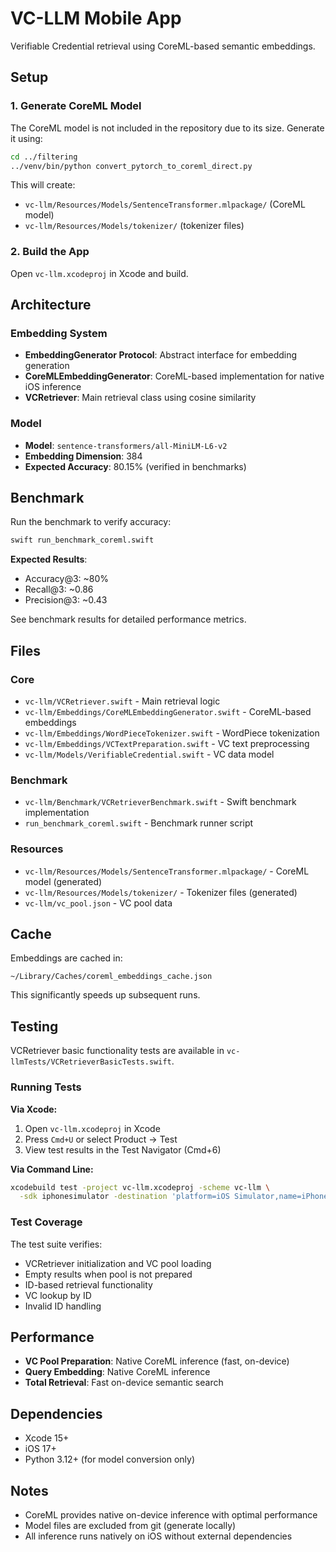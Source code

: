 # VC-LLM Mobile App

Verifiable Credential retrieval using CoreML-based semantic embeddings.

## Setup

### 1. Generate CoreML Model

The CoreML model is not included in the repository due to its size. Generate it using:

```bash
cd ../filtering
../venv/bin/python convert_pytorch_to_coreml_direct.py
```

This will create:
- `vc-llm/Resources/Models/SentenceTransformer.mlpackage/` (CoreML model)
- `vc-llm/Resources/Models/tokenizer/` (tokenizer files)

### 2. Build the App

Open `vc-llm.xcodeproj` in Xcode and build.

## Architecture

### Embedding System

- **EmbeddingGenerator Protocol**: Abstract interface for embedding generation
- **CoreMLEmbeddingGenerator**: CoreML-based implementation for native iOS inference
- **VCRetriever**: Main retrieval class using cosine similarity

### Model

- **Model**: `sentence-transformers/all-MiniLM-L6-v2`
- **Embedding Dimension**: 384
- **Expected Accuracy**: 80.15% (verified in benchmarks)

## Benchmark

Run the benchmark to verify accuracy:

```bash
swift run_benchmark_coreml.swift
```

**Expected Results**:
- Accuracy@3: ~80%
- Recall@3: ~0.86
- Precision@3: ~0.43

See benchmark results for detailed performance metrics.

## Files

### Core
- `vc-llm/VCRetriever.swift` - Main retrieval logic
- `vc-llm/Embeddings/CoreMLEmbeddingGenerator.swift` - CoreML-based embeddings
- `vc-llm/Embeddings/WordPieceTokenizer.swift` - WordPiece tokenization
- `vc-llm/Embeddings/VCTextPreparation.swift` - VC text preprocessing
- `vc-llm/Models/VerifiableCredential.swift` - VC data model

### Benchmark
- `vc-llm/Benchmark/VCRetrieverBenchmark.swift` - Swift benchmark implementation
- `run_benchmark_coreml.swift` - Benchmark runner script

### Resources
- `vc-llm/Resources/Models/SentenceTransformer.mlpackage/` - CoreML model (generated)
- `vc-llm/Resources/Models/tokenizer/` - Tokenizer files (generated)
- `vc-llm/vc_pool.json` - VC pool data

## Cache

Embeddings are cached in:
```
~/Library/Caches/coreml_embeddings_cache.json
```

This significantly speeds up subsequent runs.

## Testing

VCRetriever basic functionality tests are available in `vc-llmTests/VCRetrieverBasicTests.swift`.

### Running Tests

**Via Xcode:**
1. Open `vc-llm.xcodeproj` in Xcode
2. Press `Cmd+U` or select Product → Test
3. View test results in the Test Navigator (Cmd+6)

**Via Command Line:**
```bash
xcodebuild test -project vc-llm.xcodeproj -scheme vc-llm \
  -sdk iphonesimulator -destination 'platform=iOS Simulator,name=iPhone 17'
```

### Test Coverage

The test suite verifies:
- VCRetriever initialization and VC pool loading
- Empty results when pool is not prepared
- ID-based retrieval functionality
- VC lookup by ID
- Invalid ID handling

## Performance

- **VC Pool Preparation**: Native CoreML inference (fast, on-device)
- **Query Embedding**: Native CoreML inference
- **Total Retrieval**: Fast on-device semantic search

## Dependencies

- Xcode 15+
- iOS 17+
- Python 3.12+ (for model conversion only)

## Notes

- CoreML provides native on-device inference with optimal performance
- Model files are excluded from git (generate locally)
- All inference runs natively on iOS without external dependencies
